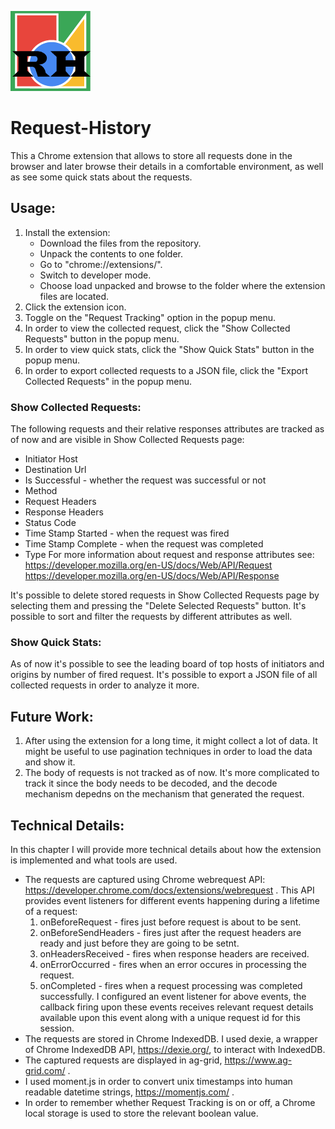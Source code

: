 ![alt text](https://github.com/anterart/Request-History/blob/master/images/icon128.png "Logo Title Text 1")
# Request-History

This a Chrome extension that allows to store all requests done in the browser and later browse their details in a comfortable environment, as well as see some quick stats about the requests.

## Usage:
1. Install the extension:
   *  Download the files from the repository.
   *  Unpack the contents to one folder.
   *  Go to "chrome://extensions/".
   *  Switch to developer mode.
   *  Choose load unpacked and browse to the folder where the extension files are located.
2. Click the extension icon.
3. Toggle on the "Request Tracking" option in the popup menu.
4. In order to view the collected request, click the "Show Collected Requests" button in the popup menu.
5. In order to view quick stats, click the "Show Quick Stats" button in the popup menu.
6. In order to export collected requests to a JSON file, click the "Export Collected Requests" in the popup menu.

### Show Collected Requests:
The following requests and their relative responses attributes are tracked as of now and are visible in Show Collected Requests page:
* Initiator Host
* Destination Url
* Is Successful - whether the request was successful or not
* Method
* Request Headers
* Response Headers
* Status Code
* Time Stamp Started - when the request was fired
* Time Stamp Complete - when the request was completed
* Type
For more information about request and response attributes see: <br>
https://developer.mozilla.org/en-US/docs/Web/API/Request <br>
https://developer.mozilla.org/en-US/docs/Web/API/Response

It's possible to delete stored requests in Show Collected Requests page by selecting them and pressing the "Delete Selected Requests" button.
It's possible to sort and filter the requests by different attributes as well.

### Show Quick Stats:
As of now it's possible to see the leading board of top hosts of initiators and origins by number of fired request.
It's possible to export a JSON file of all collected requests in order to analyze it more.

## Future Work:
1. After using the extension for a long time, it might collect a lot of data. It might be useful to use pagination techniques in order to load the data and show it.
2. The body of requests is not tracked as of now. It's more complicated to track it since the body needs to be decoded, and the decode mechanism depedns on the mechanism that generated the request.

## Technical Details:
In this chapter I will provide more technical details about how the extension is implemented and what tools are used.
* The requests are captured using Chrome webrequest API: https://developer.chrome.com/docs/extensions/webrequest . This API provides event listeners for different events happening during a lifetime of a request:
  1. onBeforeRequest - fires just before request is about to be sent.
  2. onBeforeSendHeaders - fires just after the request headers are ready and just before they are going to be setnt.
  3. onHeadersReceived - fires when response headers are received.
  4. onErrorOccurred - fires when an error occures in processing the request.
  5. onCompleted - fires when a request processing was completed successfully.
  I configured an event listener for above events, the callback firing upon these events receives relevant request details available upon this event along with a unique request id for this session.
* The requests are stored in Chrome IndexedDB. I used dexie, a wrapper of Chrome IndexedDB API, https://dexie.org/, to interact with IndexedDB.
* The captured requests are displayed in ag-grid, https://www.ag-grid.com/ .
* I used moment.js in order to convert unix timestamps into human readable datetime strings, https://momentjs.com/ .
* In order to remember whether Request Tracking is on or off, a Chrome local storage is used to store the relevant boolean value.


